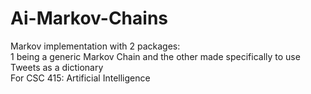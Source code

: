 # Ai-Markov-Chains
Markov implementation with 2 packages:<br/>1 being a generic Markov Chain and the other made specifically to use Tweets as a dictionary<br/>For CSC 415: Artificial Intelligence
